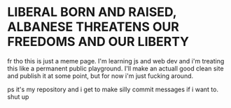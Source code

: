 # LIBERAL BORN AND RAISED, ALBANESE THREATENS OUR FREEDOMS AND OUR LIBERTY
fr tho this is just a meme page. I'm learning js and web dev and i'm treating this like a permanent public playground.
I'll make an actuall good clean site and publish it at some point, but for now i'm just fucking around.


ps it's my repository and i get to make silly commit messages if i want to. shut up
